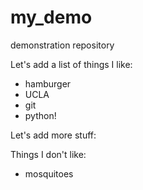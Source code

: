 # my_demo
demonstration repository

Let's add a list of things I like:

+ hamburger
+ UCLA
+ git
+ python!

Let's add more stuff:

Things I don't like:

+ mosquitoes

